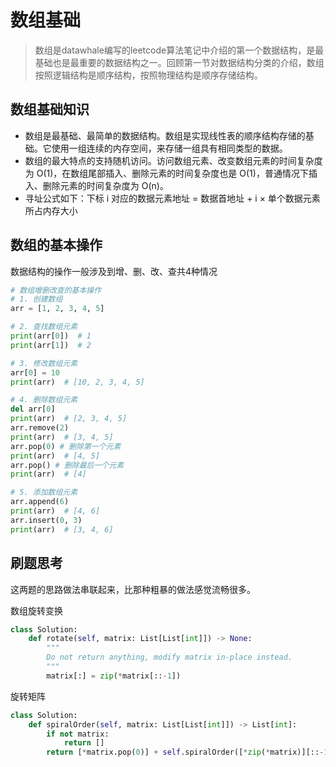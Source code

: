 # 数组基础
> 数组是datawhale编写的leetcode算法笔记中介绍的第一个数据结构，是最基础也是最重要的数据结构之一。回顾第一节对数据结构分类的介绍，数组按照逻辑结构是顺序结构，按照物理结构是顺序存储结构。

## 数组基础知识
- 数组是最基础、最简单的数据结构。数组是实现线性表的顺序结构存储的基础。它使用一组连续的内存空间，来存储一组具有相同类型的数据。
- 数组的最大特点的支持随机访问。访问数组元素、改变数组元素的时间复杂度为 O(1)，在数组尾部插入、删除元素的时间复杂度也是 O(1)，普通情况下插入、删除元素的时间复杂度为 O(n)。
- 寻址公式如下：下标 i 对应的数据元素地址 = 数据首地址 + i × 单个数据元素所占内存大小

## 数组的基本操作
数据结构的操作一般涉及到增、删、改、查共4种情况
```python
# 数组增删改查的基本操作
# 1. 创建数组
arr = [1, 2, 3, 4, 5]

# 2. 查找数组元素
print(arr[0])  # 1
print(arr[1])  # 2

# 3. 修改数组元素
arr[0] = 10
print(arr)  # [10, 2, 3, 4, 5]

# 4. 删除数组元素
del arr[0]
print(arr)  # [2, 3, 4, 5]
arr.remove(2)
print(arr)  # [3, 4, 5]
arr.pop(0) # 删除第一个元素
print(arr)  # [4, 5]
arr.pop() # 删除最后一个元素
print(arr)  # [4]

# 5. 添加数组元素
arr.append(6)
print(arr)  # [4, 6]
arr.insert(0, 3)
print(arr)  # [3, 4, 6]
```

## 刷题思考
这两题的思路做法串联起来，比那种粗暴的做法感觉流畅很多。

数组旋转变换
```python
class Solution:
    def rotate(self, matrix: List[List[int]]) -> None:
        """
        Do not return anything, modify matrix in-place instead.
        """
        matrix[:] = zip(*matrix[::-1])
```

旋转矩阵
```python
class Solution:
    def spiralOrder(self, matrix: List[List[int]]) -> List[int]:
        if not matrix:
            return []
        return [*matrix.pop(0)] + self.spiralOrder([*zip(*matrix)][::-1])

```